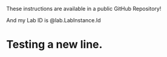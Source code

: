 These instructions are available in a public GitHub Repository!

And my Lab ID is @lab.LabInstance.Id

# Testing a new line.
